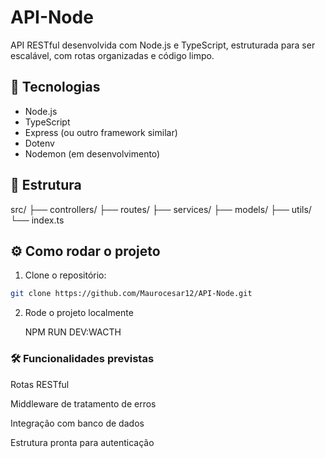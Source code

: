# API-Node

API RESTful desenvolvida com Node.js e TypeScript, estruturada para ser escalável, com rotas organizadas e código limpo.

## 🚀 Tecnologias

- Node.js
- TypeScript
- Express (ou outro framework similar)
- Dotenv
- Nodemon (em desenvolvimento)

## 📁 Estrutura

src/
├── controllers/
├── routes/
├── services/
├── models/
├── utils/
└── index.ts


## ⚙️ Como rodar o projeto

1. Clone o repositório:
```bash
git clone https://github.com/Maurocesar12/API-Node.git
````
2. Rode o projeto localmente

   NPM RUN DEV:WACTH

### 🛠️ Funcionalidades previstas

Rotas RESTful

Middleware de tratamento de erros

Integração com banco de dados

Estrutura pronta para autenticação
